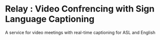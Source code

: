 # Relay : Video Confrencing with Sign Language Captioning

A service for video meetings with real-time captioning for ASL and English